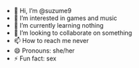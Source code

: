 - 👋 Hi, I’m @suzume9
- 👀 I’m interested in games and music
- 🌱 I’m currently learning nothing
- 💞️ I’m looking to collaborate on something
- 📫 How to reach me never
- 😄 Pronouns: she/her
- ⚡ Fun fact: sex

<!---
suzume9/suzume9 is a ✨ special ✨ repository because its `README.md` (this file) appears on your GitHub profile.
You can click the Preview link to take a look at your changes.
--->
